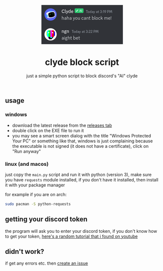 <div align="center">
    <img src="bet.png">
    <h1>clyde block script</h1>
    <p>just a simple python script to block discord's "AI" clyde</p>
</div>
<br>

## usage
### windows
- download the latest release from the [releases tab](https://github.com/ngn13/clyde-blocker/releases)
- double click on the EXE file to run it 
- you may see a smart screen dialog with the title "Windows Protected Your PC"
or something like that, windows is just complaining because the executable is not signed 
(it does not have a certificate), click on "Run anyway"

### linux (and macos)
just copy the `main.py` script and run it with python (version 3), make sure
you have `requests` module installed, if you don't have it installed, then install 
it with your package manager

for example if you are on arch:
```bash
sudo pacman -S python-requests
```

## getting your discord token
the program will ask you to enter your discord token, if you don't know
how to get your token, [here's a random tutorial that i found on youtube](https://www.youtube.com/watch?v=b1SY4zTNnAE)

## didn't work?
if get any errors etc. then [create an issue](https://github.com/ngn13/clyde-blocker/issues)
